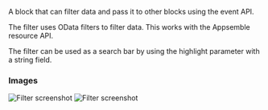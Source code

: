 A block that can filter data and pass it to other blocks using the event API.

The filter uses OData filters to filter data. This works with the Appsemble resource API.

The filter can be used as a search bar by using the highlight parameter with a string field.

### Images

![Filter screenshot](https://gitlab.com/appsemble/appsemble/-/raw/0.27.2/config/assets/filter.png)
![Filter screenshot](https://gitlab.com/appsemble/appsemble/-/raw/0.27.2/config/assets/filter-search-bar.png)

